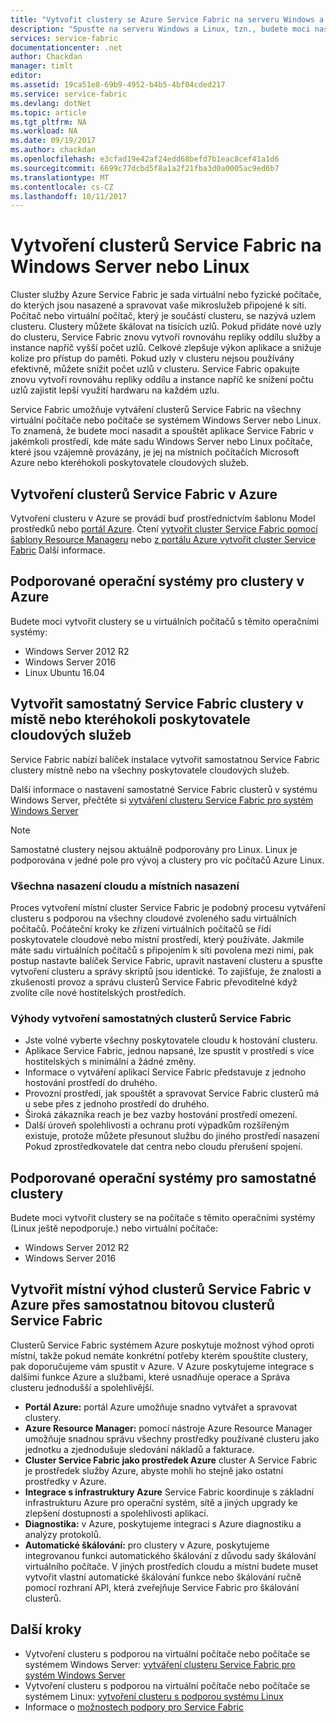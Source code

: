 ```yaml
---
title: "Vytvořit clustery se Azure Service Fabric na serveru Windows a Linux | Microsoft Docs"
description: "Spusťte na serveru Windows a Linux, tzn., budete moci nasadit a hostování aplikací Service Fabric kdekoli clusterů Service Fabric můžete spustit systém Windows Server nebo Linux."
services: service-fabric
documentationcenter: .net
author: Chackdan
manager: timlt
editor: 
ms.assetid: 19ca51e8-69b9-4952-b4b5-4bf04cded217
ms.service: service-fabric
ms.devlang: dotNet
ms.topic: article
ms.tgt_pltfrm: NA
ms.workload: NA
ms.date: 09/19/2017
ms.author: chackdan
ms.openlocfilehash: e3cfad19e42af24edd68befd7b1eac8cef41a1d6
ms.sourcegitcommit: 6699c77dcbd5f8a1a2f21fba3d0a0005ac9ed6b7
ms.translationtype: MT
ms.contentlocale: cs-CZ
ms.lasthandoff: 10/11/2017
---
```

# <a name="create-service-fabric-clusters-on-windows-server-or-linux"></a>Vytvoření clusterů Service Fabric na Windows Server nebo Linux
Cluster služby Azure Service Fabric je sada virtuální nebo fyzické počítače, do kterých jsou nasazené a spravovat vaše mikroslužeb připojené k síti. Počítač nebo virtuální počítač, který je součástí clusteru, se nazývá uzlem clusteru. Clustery můžete škálovat na tisících uzlů. Pokud přidáte nové uzly do clusteru, Service Fabric znovu vytvoří rovnováhu repliky oddílu služby a instance napříč vyšší počet uzlů. Celkové zlepšuje výkon aplikace a snižuje kolize pro přístup do paměti. Pokud uzly v clusteru nejsou používány efektivně, můžete snížit počet uzlů v clusteru. Service Fabric opakujte znovu vytvoří rovnováhu repliky oddílu a instance napříč ke snížení počtu uzlů zajistit lepší využití hardwaru na každém uzlu.

Service Fabric umožňuje vytváření clusterů Service Fabric na všechny virtuální počítače nebo počítače se systémem Windows Server nebo Linux. To znamená, že budete moci nasadit a spouštět aplikace Service Fabric v jakémkoli prostředí, kde máte sadu Windows Server nebo Linux počítače, které jsou vzájemně provázány, je jej na místních počítačích Microsoft Azure nebo kteréhokoli poskytovatele cloudových služeb.

## <a name="create-service-fabric-clusters-on-azure"></a>Vytvoření clusterů Service Fabric v Azure
Vytvoření clusteru v Azure se provádí buď prostřednictvím šablonu Model prostředků nebo [portál Azure](https://portal.azure.com). Čtení [vytvořit cluster Service Fabric pomocí šablony Resource Manageru](service-fabric-cluster-creation-via-arm.md) nebo [z portálu Azure vytvořit cluster Service Fabric](service-fabric-cluster-creation-via-portal.md) Další informace.

## <a name="supported-operating-systems-for-clusters-on-azure"></a>Podporované operační systémy pro clustery v Azure
Budete moci vytvořit clustery se u virtuálních počítačů s těmito operačními systémy:

* Windows Server 2012 R2
* Windows Server 2016 
* Linux Ubuntu 16.04  

## <a name="create-service-fabric-standalone-clusters-on-premises-or-with-any-cloud-provider"></a>Vytvořit samostatný Service Fabric clustery v místě nebo kteréhokoli poskytovatele cloudových služeb
Service Fabric nabízí balíček instalace vytvořit samostatnou Service Fabric clustery místně nebo na všechny poskytovatele cloudových služeb.

Další informace o nastavení samostatné Service Fabric clusterů v systému Windows Server, přečtěte si [vytváření clusteru Service Fabric pro systém Windows Server](service-fabric-cluster-creation-for-windows-server.md)

  > [!NOTE]
  > Samostatné clustery nejsou aktuálně podporovány pro Linux. Linux je podporována v jedné pole pro vývoj a clustery pro víc počítačů Azure Linux.
  >

### <a name="any-cloud-deployments-vs-on-premises-deployments"></a>Všechna nasazení cloudu a místních nasazení
Proces vytvoření místní cluster Service Fabric je podobný procesu vytváření clusteru s podporou na všechny cloudové zvoleného sadu virtuálních počítačů. Počáteční kroky ke zřízení virtuálních počítačů se řídí poskytovatele cloudové nebo místní prostředí, který používáte. Jakmile máte sadu virtuálních počítačů s připojením k síti povolena mezi nimi, pak postup nastavte balíček Service Fabric, upravit nastavení clusteru a spusťte vytvoření clusteru a správy skriptů jsou identické. To zajišťuje, že znalosti a zkušenosti provoz a správu clusterů Service Fabric převoditelné když zvolíte cíle nové hostitelských prostředích.

### <a name="benefits-of-creating-standalone-service-fabric-clusters"></a>Výhody vytvoření samostatných clusterů Service Fabric
* Jste volné vyberte všechny poskytovatele cloudu k hostování clusteru.
* Aplikace Service Fabric, jednou napsané, lze spustit v prostředí s více hostitelských s minimální a žádné změny.
* Informace o vytváření aplikací Service Fabric představuje z jednoho hostování prostředí do druhého.
* Provozní prostředí, jak spouštět a spravovat Service Fabric clusterů má u sebe přes z jednoho prostředí do druhého.
* Široká zákazníka reach je bez vazby hostování prostředí omezení.
* Další úroveň spolehlivosti a ochranu proti výpadkům rozšířeným existuje, protože můžete přesunout službu do jiného prostředí nasazení Pokud zprostředkovatele dat centra nebo cloudu přerušení spojení.

## <a name="supported-operating-systems-for-standalone-clusters"></a>Podporované operační systémy pro samostatné clustery
Budete moci vytvořit clustery se na počítače s těmito operačními systémy (Linux ještě nepodporuje.) nebo virtuální počítače:

* Windows Server 2012 R2
* Windows Server 2016 

## <a name="advantages-of-service-fabric-clusters-on-azure-over-standalone-service-fabric-clusters-created-on-premises"></a>Vytvořit místní výhod clusterů Service Fabric v Azure přes samostatnou bitovou clusterů Service Fabric
Clusterů Service Fabric systémem Azure poskytuje možnost výhod oproti místní, takže pokud nemáte konkrétní potřeby kterém spouštíte clustery, pak doporučujeme vám spustit v Azure. V Azure poskytujeme integrace s dalšími funkce Azure a službami, které usnadňuje operace a Správa clusteru jednodušší a spolehlivější.

* **Portál Azure:** portál Azure umožňuje snadno vytvářet a spravovat clustery.
* **Azure Resource Manager:** pomocí nástroje Azure Resource Manager umožňuje snadnou správu všechny prostředky používané clusteru jako jednotku a zjednodušuje sledování nákladů a fakturace.
* **Cluster Service Fabric jako prostředek Azure** cluster A Service Fabric je prostředek služby Azure, abyste mohli ho stejně jako ostatní prostředky v Azure.
* **Integrace s infrastruktury Azure** Service Fabric koordinuje s základní infrastrukturu Azure pro operační systém, sítě a jiných upgrady ke zlepšení dostupnosti a spolehlivosti aplikací.  
* **Diagnostika:** v Azure, poskytujeme integraci s Azure diagnostiku a analýzy protokolů.
* **Automatické škálování:** pro clustery v Azure, poskytujeme integrovanou funkci automatického škálování z důvodu sady škálování virtuálního počítače. V jiných prostředích cloudu a místní budete muset vytvořit vlastní automatické škálování funkce nebo škálování ručně pomocí rozhraní API, která zveřejňuje Service Fabric pro škálování clusterů.

## <a name="next-steps"></a>Další kroky

* Vytvoření clusteru s podporou na virtuální počítače nebo počítače se systémem Windows Server: [vytváření clusteru Service Fabric pro systém Windows Server](service-fabric-cluster-creation-for-windows-server.md)
* Vytvoření clusteru s podporou na virtuální počítače nebo počítače se systémem Linux: [vytvoření clusteru s podporou systému Linux](service-fabric-cluster-creation-via-portal.md)
* Informace o [možnostech podpory pro Service Fabric](service-fabric-support.md)

